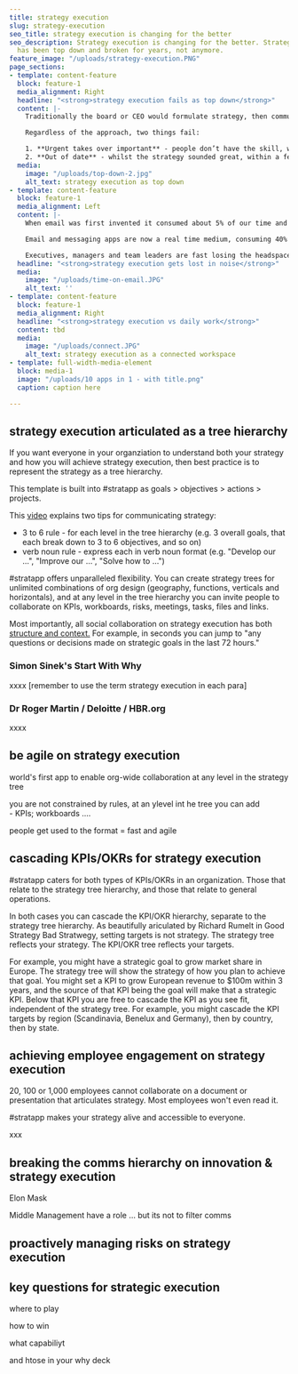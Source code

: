 ```yaml
---
title: strategy execution
slug: strategy-execution
seo_title: strategy execution is changing for the better
seo_description: Strategy execution is changing for the better. Strategy execution
  has been top down and broken for years, not anymore.
feature_image: "/uploads/strategy-execution.PNG"
page_sections:
- template: content-feature
  block: feature-1
  media_alignment: Right
  headline: "<strong>strategy execution fails as top down</strong>"
  content: |-
    Traditionally the board or CEO would formulate strategy, then communicate it in two static documents - one describing the strategy, the other setting targets. Some companies do this as annual offsite events. Some do it with consultants. Some invite middle management. Some invite the whole company.

    Regardless of the approach, two things fail:

    1. **Urgent takes over important** - people don’t have the skill, will or time to focus on strategy execution, and pretty soon day to day priorities consume everyone
    2. **Out of date** - whilst the strategy sounded great, within a few weeks or months it no longer matches what the organization focuses on
  media:
    image: "/uploads/top-down-2.jpg"
    alt_text: strategy execution as top down
- template: content-feature
  block: feature-1
  media_alignment: Left
  content: |-
    When email was first invented it consumed about 5% of our time and a reasonable response time was 7 days.

    Email and messaging apps are now a real time medium, consuming 40% of our time, with another 45-55% lost to meetings, routine tasks and being reactive.

    Executives, managers and team leaders are fast losing the headspace to think deeply, plan carefully, experiment and flawlessly execute on strategy, new capabilities and change.
  headline: "<strong>strategy execution gets lost in noise</strong>"
  media:
    image: "/uploads/time-on-email.JPG"
    alt_text: ''
- template: content-feature
  block: feature-1
  media_alignment: Right
  headline: "<strong>strategy execution vs daily work</strong>"
  content: tbd
  media:
    image: "/uploads/connect.JPG"
    alt_text: strategy execution as a connected workspace
- template: full-width-media-element
  block: media-1
  image: "/uploads/10 apps in 1 - with title.png"
  caption: caption here

---
```

## **strategy execution articulated as a tree hierarchy**

If you want everyone in your organziation to understand both your strategy and how you will achieve strategy execution, then best practice is to represent the strategy as a tree hierarchy.

This template is built into #stratapp as goals > objectives > actions > projects.

This [video](https://stratappsaas.com/blog/strategic-planning-software-with-a-strategy-tree-hierarchy/ "tips for strategy execution comms") explains two tips for communicating strategy:

* 3 to 6 rule - for each level in the tree hierarchy (e.g. 3 overall goals, that each break down to 3 to 6 objectives, and so on)
* verb noun rule - express each in verb noun format (e.g. "Develop our ...", "Improve our ...", "Solve how to ...")

\#stratapp offers unparalleled flexibility. You can create strategy trees for unlimited combinations of org design (geography, functions, verticals and horizontals), and at any level in the tree hierarchy you can invite people to collaborate on KPIs, workboards, risks, meetings, tasks, files and links.

Most importantly, all social collaboration on strategy execution has both [structure and context.](https://stratappsaas.com/blog/atlassian-stride-social-with-structure/ "Atlassian thought of it, stratapp did it")  For example, in seconds you can jump to "any questions or decisions made on strategic goals in the last 72 hours."

### Simon Sinek's Start With Why

xxxx \[remember to use the term strategy execution in each para\]

### Dr Roger Martin / Deloitte / HBR.org

xxxx

###  

## **be agile on strategy execution**

world's first app to enable org-wide collaboration at any level in the strategy tree

you are not constrained by rules, at an ylevel int he tree you can add  
\- KPIs; workboards ....

people get used to the format = fast and agile

## **cascading KPIs/OKRs for strategy execution**

\#stratapp caters for both types of KPIs/OKRs in an organization.  Those that relate to the strategy tree hierarchy, and those that relate to general operations.

In both cases you can cascade the KPI/OKR hierarchy, separate to the strategy tree hierarchy.  As beautifully ariculated by Richard Rumelt in Good Strategy Bad Stratwegy, setting targets is not strategy.  The strategy tree reflects your strategy.  The KPI/OKR tree reflects your targets.

For example, you might have a strategic goal to grow market share in Europe.  The strategy tree will show the strategy of how you plan to achieve that goal.  You might set a KPI to grow European revenue to $100m within 3 years, and the source of that KPI being the goal will make that a strategic KPI.  Below that KPI you are free to cascade the KPI as you see fit, independent of the strategy tree.  For example, you might cascade the KPI targets by region (Scandinavia, Benelux and Germany), then by country, then by state.

## **achieving employee engagement on strategy execution**

20, 100 or 1,000 employees cannot collaborate on a document or presentation that articulates strategy.  Most employees won't even read it.

\#stratapp makes your strategy alive and accessible to everyone.

xxx

## **breaking the comms hierarchy on innovation & strategy execution**

Elon Mask

Middle Management have a role ... but its not to filter comms

## **proactively managing risks on strategy execution**

## **key questions for strategic execution**

where to play

how to win

what capabiliyt

and htose in your why deck